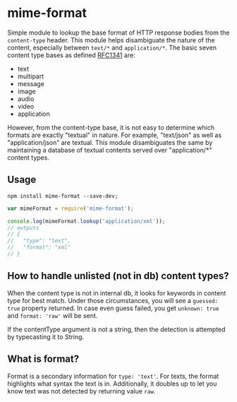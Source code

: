 # mime-format

Simple module to lookup the base format of HTTP response bodies from the `content-type` header. This module helps disambiguate the nature of the content, especially between `text/*` and `application/*`. The basic seven content type bases as defined [RFC1341](https://www.w3.org/Protocols/rfc1341/4_Content-Type.html) are:

- text
- multipart
- message
- image
- audio
- video
- application

However, from the content-type base, it is not easy to determine which formats are exactly "textual" in nature. For example, "text/json" as well as "application/json" are textual. This module disambiguates the same by maintaining a database of textual contents served over "application/*" content types.

## Usage

```terminal
npm install mime-format --save-dev;
```

```javascript
var mimeFormat = require('mime-format');

console.log(mimeFormat.lookup('application/xml'));
// outputs
// {
//   "type": "text",
//   "format": "xml"
// }
```

## How to handle unlisted (not in db) content types?

When the content type is not in internal db, it looks for keywords in content type for best match. Under those
circumstances, you will see a `guessed: true` property returned. In case even guess failed, you get `unknown: true` and
`format: 'raw'` will be sent.

If the contentType argument is not a string, then the detection is attempted by typecasting it to String.

## What is format?

Format is a secondary information for `type: 'text'`. For texts, the format highlights what syntax the text is in.
Additionally, it doubles up to let you know text was not detected by returning value `raw`.
